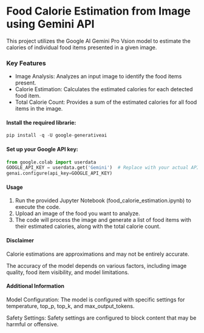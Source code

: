 # Food Calorie Estimation from Image using Gemini API

This project utilizes the Google AI Gemini Pro Vsion model to estimate the calories of individual food items presented in a given image.

### Key Features
- Image Analysis: Analyzes an input image to identify the food items present.
- Calorie Estimation: Calculates the estimated calories for each detected food item.
- Total Calorie Count: Provides a sum of the estimated calories for all food items in the image.

#### Install the required librarie:
```python
pip install -q -U google-generativeai
```

#### Set up your Google API key:
```python
from google.colab import userdata
GOOGLE_API_KEY = userdata.get('Gemini')  # Replace with your actual API key
genai.configure(api_key=GOOGLE_API_KEY)
```
#### Usage
1. Run the provided Jupyter Notebook (food_calorie_estimation.ipynb) to execute the code.
2. Upload an image of the food you want to analyze.
3. The code will process the image and generate a list of food items with their estimated calories, along with the total calorie count.

#### Disclaimer
Calorie estimations are approximations and may not be entirely accurate.

The accuracy of the model depends on various factors, including image quality, food item visibility, and model limitations.


#### Additional Information
Model Configuration: The model is configured with specific settings for temperature, top_p, top_k, and max_output_tokens.

Safety Settings: Safety settings are configured to block content that may be harmful or offensive.

